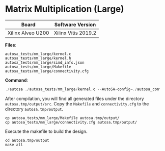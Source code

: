 # Matrix Multiplication (Large)

Board        | Software Version
-------------|-----------------
Xilinx Alveo U200 | Xilinx Vitis 2019.2

__Files__:
```
autosa_tests/mm_large/kernel.c
autosa_tests/mm_large/kernel.h
autosa_tests/mm_large/simd_info.json
autosa_tests/mm_large/Makefile
autosa_tests/mm_large/connectivity.cfg
```

__Command__:
```c
./autosa ./autosa_tests/mm_large/kernel.c --AutoSA-config=./autosa_config/autosa_config.json --target=autosa_hls_c --AutoSA-autosa --AutoSA-two-level-buffer --AutoSA-uram --isl-schedule-whole-component --AutoSA-output-dir=./autosa.tmp/output --sa-sizes="{kernel[0]->array_part[260,128,256];kernel[0]->array_part_L2[4,4,4];kernel[0]->latency[26,16];kernel[0]->simd[8]}" --AutoSA-simd-info=./autosa_tests/mm_large/simd_info.json
```

After compilation, you will find all generated files under the directory `autosa.tmp/output/src`. Copy the `Makefile` and `connectivity.cfg` to the directory `autosa.tmp/output`.

```
cp autosa_tests/mm_large/Makefile autosa.tmp/output/
cp autosa_tests/mm_large/connectivity.cfg autosa.tmp/output/
```

Execute the makefile to build the design.

```
cd autosa.tmp/output
make all
```